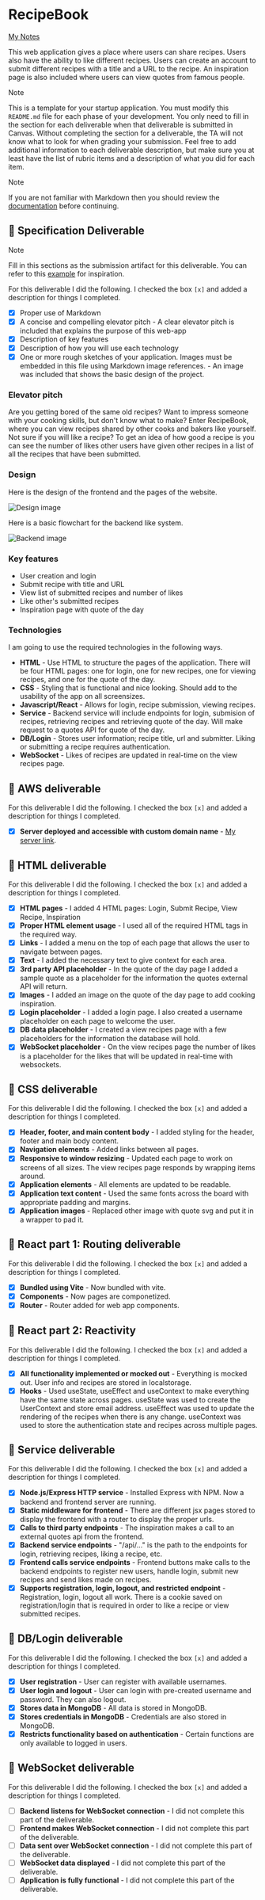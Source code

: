 # RecipeBook

[My Notes](notes.md)

This web application gives a place where users can share recipes. Users also have the ability to like different recipes. Users can create an account to submit different recipes with a title and a URL to the recipe. An inspiration page is also included where users can view quotes from famous people.

> [!NOTE]
>  This is a template for your startup application. You must modify this `README.md` file for each phase of your development. You only need to fill in the section for each deliverable when that deliverable is submitted in Canvas. Without completing the section for a deliverable, the TA will not know what to look for when grading your submission. Feel free to add additional information to each deliverable description, but make sure you at least have the list of rubric items and a description of what you did for each item.

> [!NOTE]
>  If you are not familiar with Markdown then you should review the [documentation](https://docs.github.com/en/get-started/writing-on-github/getting-started-with-writing-and-formatting-on-github/basic-writing-and-formatting-syntax) before continuing.

## 🚀 Specification Deliverable

> [!NOTE]
>  Fill in this sections as the submission artifact for this deliverable. You can refer to this [example](https://github.com/webprogramming260/startup-example/blob/main/README.md) for inspiration.

For this deliverable I did the following. I checked the box `[x]` and added a description for things I completed.

- [x] Proper use of Markdown
- [x] A concise and compelling elevator pitch - A clear elevator pitch is included that explains the purpose of this web-app
- [x] Description of key features
- [x] Description of how you will use each technology
- [x] One or more rough sketches of your application. Images must be embedded in this file using Markdown image references. - An image was included that shows the basic design of the project.

### Elevator pitch

Are you getting bored of the same old recipes? Want to impress someone with your cooking skills, but don't know what to make? Enter RecipeBook, where you can view recipes shared by other cooks and bakers like yourself. Not sure if you will like a recipe? To get an idea of how good a recipe is you can see the number of likes other users have given other recipes in a list of all the recipes that have been submitted.

### Design

Here is the design of the frontend and the pages of the website.

![Design image](frontend-mockup.svg)

Here is a basic flowchart for the backend like system.

![Backend image](backend-mockup.svg)

### Key features

- User creation and login
- Submit recipe with title and URL
- View list of submitted recipes and number of likes
- Like other's submitted recipes
- Inspiration page with quote of the day

### Technologies

I am going to use the required technologies in the following ways.

- **HTML** - Use HTML to structure the pages of the application. There will be four HTML pages: one for login, one for new recipes, one for viewing recipes, and one for the quote of the day.
- **CSS** - Styling that is functional and nice looking. Should add to the usability of the app on all screensizes.
- **Javascript/React** - Allows for login, recipe submission, viewing recipes.
- **Service** - Backend service will include endpoints for login, submision of recipes, retrieving recipes and retrieving quote of the day. Will make request to a quotes API for quote of the day.
- **DB/Login** - Stores user information; recipe title, url and submitter. Liking or submitting a recipe requires authentication.
- **WebSocket** - Likes of recipes are updated in real-time on the view recipes page.

## 🚀 AWS deliverable

For this deliverable I did the following. I checked the box `[x]` and added a description for things I completed.

- [x] **Server deployed and accessible with custom domain name** - [My server link](https://recipe-book.click).

## 🚀 HTML deliverable

For this deliverable I did the following. I checked the box `[x]` and added a description for things I completed.

- [x] **HTML pages** - I added 4 HTML pages: Login, Submit Recipe, View Recipe, Inspiration
- [x] **Proper HTML element usage** - I used all of the required HTML tags in the required way.
- [x] **Links** - I added a menu on the top of each page that allows the user to navigate between pages.
- [x] **Text** - I added the necessary text to give context for each area.
- [x] **3rd party API placeholder** - In the quote of the day page I added a sample quote as a placeholder for the information the quotes external API will return.
- [x] **Images** - I added an image on the quote of the day page to add cooking inspiration.
- [x] **Login placeholder** - I added a login page. I also created a username placeholder on each page to welcome the user.
- [x] **DB data placeholder** - I created a view recipes page with a few placeholders for the information the database will hold.
- [x] **WebSocket placeholder** - On the view recipes page the number of likes is a placeholder for the likes that will be updated in real-time with websockets.

## 🚀 CSS deliverable

For this deliverable I did the following. I checked the box `[x]` and added a description for things I completed.

- [x] **Header, footer, and main content body** - I added styling for the header, footer and main body content.
- [x] **Navigation elements** - Added links between all pages.
- [x] **Responsive to window resizing** - Updated each page to work on screens of all sizes. The view recipes page responds by wrapping items around.
- [x] **Application elements** - All elements are updated to be readable.
- [x] **Application text content** - Used the same fonts across the board with appropriate padding and margins.
- [x] **Application images** - Replaced other image with quote svg and put it in a wrapper to pad it.

## 🚀 React part 1: Routing deliverable

For this deliverable I did the following. I checked the box `[x]` and added a description for things I completed.

- [x] **Bundled using Vite** - Now bundled with vite.
- [x] **Components** - Now pages are componetized.
- [x] **Router** - Router added for web app components.

## 🚀 React part 2: Reactivity

For this deliverable I did the following. I checked the box `[x]` and added a description for things I completed.

- [x] **All functionality implemented or mocked out** - Everything is mocked out. User info and recipes are stored in localstorage.
- [x] **Hooks** - Used useState, useEffect and useContext to make everything have the same state across pages. useState was used to create the UserContext and store email address. useEffect was used to update the rendering of the recipes when there is any change. useContext was used to store the authentication state and recipes across multiple pages.

## 🚀 Service deliverable

For this deliverable I did the following. I checked the box `[x]` and added a description for things I completed.

- [x] **Node.js/Express HTTP service** - Installed Express with NPM. Now a backend and frontend server are running.
- [x] **Static middleware for frontend** - There are different jsx pages stored to display the frontend with a router to display the proper urls.
- [x] **Calls to third party endpoints** - The inspiration makes a call to an external quotes api from the frontend.
- [x] **Backend service endpoints** - "/api/..." is the path to the endpoints for login, retrieving recipes, liking a recipe, etc.
- [x] **Frontend calls service endpoints** - Frontend buttons make calls to the backend endpoints to register new users, handle login, submit new recipes and send likes made on recipes.
- [x] **Supports registration, login, logout, and restricted endpoint** - Registration, login, logout all work. There is a cookie saved on registration/login that is required in order to like a recipe or view submitted recipes.

## 🚀 DB/Login deliverable

For this deliverable I did the following. I checked the box `[x]` and added a description for things I completed.

- [x] **User registration** - User can register with available usernames.
- [x] **User login and logout** - User can login with pre-created username and password. They can also logout.
- [x] **Stores data in MongoDB** - All data is stored in MongoDB.
- [x] **Stores credentials in MongoDB** - Credentials are also stored in MongoDB.
- [x] **Restricts functionality based on authentication** - Certain functions are only available to logged in users.

## 🚀 WebSocket deliverable

For this deliverable I did the following. I checked the box `[x]` and added a description for things I completed.

- [ ] **Backend listens for WebSocket connection** - I did not complete this part of the deliverable.
- [ ] **Frontend makes WebSocket connection** - I did not complete this part of the deliverable.
- [ ] **Data sent over WebSocket connection** - I did not complete this part of the deliverable.
- [ ] **WebSocket data displayed** - I did not complete this part of the deliverable.
- [ ] **Application is fully functional** - I did not complete this part of the deliverable.
